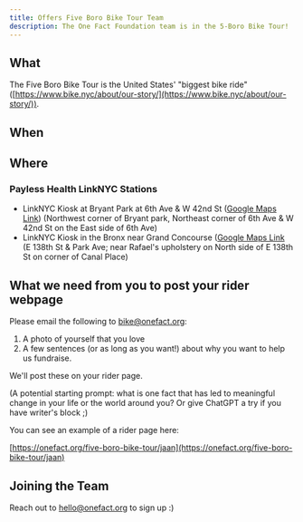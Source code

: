 ```yaml
---
title: Offers Five Boro Bike Tour Team
description: The One Fact Foundation team is in the 5-Boro Bike Tour!
---
```


## What

The Five Boro Bike Tour is the United States' "biggest bike ride" ([https://www.bike.nyc/about/our-story/](https://www.bike.nyc/about/our-story/)).

## When

## Where

### Payless Health LinkNYC Stations

* LinkNYC Kiosk at Bryant Park at 6th Ave & W 42nd St ([Google Maps Link](https://goo.gl/maps/CzKgLaq9Jo7HpQMUA)) (Northwest corner of Bryant park, Northeast corner of 6th Ave & W 42nd St on the East side of 6th Ave)
* LinkNYC Kiosk in the Bronx near Grand Concourse ([Google Maps Link](https://goo.gl/maps/T7pQ1e3iPBYeo9Ed7)  (E 138th St & Park Ave; near Rafael's upholstery on North side of E 138th St on corner of Canal Place)

## What we need from you to post your rider webpage

Please email the following to [bike@onefact.org](bike@onefact.org):

1. A photo of yourself that you love
2. A few sentences (or as long as you want!) about why you want to help us fundraise. 

We'll post these on your rider page.

(A potential starting prompt: what is one fact that has led to meaningful change in your life or the world around you? Or give ChatGPT a try if you have writer's block ;)

You can see an example of a rider page here: 

[https://onefact.org/five-boro-bike-tour/jaan](https://onefact.org/five-boro-bike-tour/jaan)

## Joining the Team

Reach out to hello@onefact.org to sign up :)
